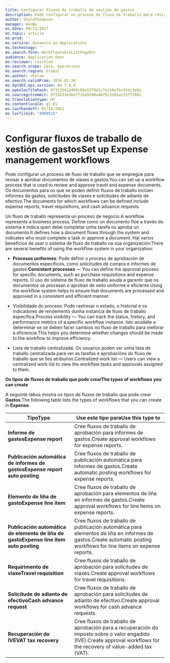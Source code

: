 ```yaml
---
title: Configurar fluxos de traballo de xestión de gastos
description: Pode configurar un proceso de fluxo de traballo para revisar e aprobar documentos de viaxes e gastos.
author: ShylaThompson
manager: AnnBe
ms.date: 09/13/2017
ms.topic: article
ms.prod: ''
ms.service: dynamics-ax-applications
ms.technology: ''
ms.search.form: WorkflowtableListPageRnr
audience: Application User
ms.reviewer: roschlom
ms.search.scope: Core, Operations
ms.search.region: Global
ms.author: shylaw
ms.search.validFrom: 2016-02-28
ms.dyn365.ops.version: AX 7.0.0
ms.openlocfilehash: 8f3235d12499c68a52f9d1c7e118e7bc91dc3a0a
ms.sourcegitcommit: 9f31b33ed6e7f1b49200a407913201a1337f3401
ms.translationtype: HT
ms.contentlocale: gl-ES
ms.lasthandoff: 01/14/2021
ms.locfileid: "4960515"
---
```

# <a name="set-up-expense-management-workflows"></a><span data-ttu-id="8a007-103">Configurar fluxos de traballo de xestión de gastos</span><span class="sxs-lookup"><span data-stu-id="8a007-103">Set up Expense management workflows</span></span>

<span data-ttu-id="8a007-104">Pode configurar un proceso de fluxo de traballo que se empregue para revisar e aprobar documentos de viaxes e gastos.</span><span class="sxs-lookup"><span data-stu-id="8a007-104">You can set up a workflow process that is used to review and approve travel and expense documents.</span></span> <span data-ttu-id="8a007-105">Os documentos para os que se poden definir fluxos de traballo inclúen informes de gastos, solicitudes de viaxes e solicitudes de adianto de efectivo.</span><span class="sxs-lookup"><span data-stu-id="8a007-105">The documents for which workflows can be defined include expense reports, travel requisitions, and cash advance requests.</span></span>

<span data-ttu-id="8a007-106">Un fluxo de traballo representa un proceso de negocio.</span><span class="sxs-lookup"><span data-stu-id="8a007-106">A workflow represents a business process.</span></span> <span data-ttu-id="8a007-107">Define como un documento flúe a través do sistema e indica quen debe completar unha tarefa ou aproba un documento.</span><span class="sxs-lookup"><span data-stu-id="8a007-107">It defines how a document flows through the system and indicates who must complete a task or approve a document.</span></span> <span data-ttu-id="8a007-108">Hai varios beneficios de usar o sistema de fluxo de traballo na súa organización:</span><span class="sxs-lookup"><span data-stu-id="8a007-108">There are several benefits of using the workflow system in your organization:</span></span>

-   <span data-ttu-id="8a007-109">**Procesos uniformes**: Pode definir o proceso de aprobación de documentos específicos, como solicitudes de compra e informes de gastos.</span><span class="sxs-lookup"><span data-stu-id="8a007-109">**Consistent processes** — You can define the approval process for specific documents, such as purchase requisitions and expense reports.</span></span> <span data-ttu-id="8a007-110">O uso do sistema de fluxo de traballo axuda a garantir que os documentos se procesan e aproban de xeito uniforme e eficiente.</span><span class="sxs-lookup"><span data-stu-id="8a007-110">Using the workflow system helps to ensure that documents are processed and approved in a consistent and efficient manner.</span></span>

-   <span data-ttu-id="8a007-111">Visibilidade do proceso: Pode rastrexar o estado, o historial e os indicadores de rendemento dunha instancia de fluxo de traballo específica.</span><span class="sxs-lookup"><span data-stu-id="8a007-111">Process visibility — You can track the status, history, and performance metrics of a specific workflow instance.</span></span> <span data-ttu-id="8a007-112">Isto axúdalle a determinar se se deben facer cambios no fluxo de traballo para mellorar a eficiencia.</span><span class="sxs-lookup"><span data-stu-id="8a007-112">This helps you determine whether changes should be made to the workflow to improve efficiency.</span></span>

-   <span data-ttu-id="8a007-113">Lista de traballo centralizada: Os usuarios poden ver unha lista de traballo centralizada para ver as tarefas e aprobacións do fluxo de traballo que se lles atribuíron.</span><span class="sxs-lookup"><span data-stu-id="8a007-113">Centralized work list — Users can view a centralized work list to view the workflow tasks and approvals assigned to them.</span></span> 

<span data-ttu-id="8a007-114">**Os tipos de fluxos de traballo que pode crear**</span><span class="sxs-lookup"><span data-stu-id="8a007-114">**The types of workflows you can create**</span></span>

<span data-ttu-id="8a007-115">A seguinte táboa mostra os tipos de fluxos de traballo que pode crear **Gastos**.</span><span class="sxs-lookup"><span data-stu-id="8a007-115">The following table lists the types of workflows that you can create in **Expense**.</span></span>


|              <span data-ttu-id="8a007-116"><strong>Tipo</strong></span><span class="sxs-lookup"><span data-stu-id="8a007-116"><strong>Type</strong></span></span>              |                   <span data-ttu-id="8a007-117"><strong>Use este tipo para</strong></span><span class="sxs-lookup"><span data-stu-id="8a007-117"><strong>Use this type to</strong></span></span>                   |
|-------------------------------------------------|-----------------------------------------------------------------------|
|         <span data-ttu-id="8a007-118"><strong>Informe de gastos</strong></span><span class="sxs-lookup"><span data-stu-id="8a007-118"><strong>Expense report</strong></span></span>         |            <span data-ttu-id="8a007-119">Cree fluxos de traballo de aprobación para informes de gastos.</span><span class="sxs-lookup"><span data-stu-id="8a007-119">Create approval workflows for expense reports.</span></span>             |
|  <span data-ttu-id="8a007-120"><strong>Publicación automática de informes de gastos</strong></span><span class="sxs-lookup"><span data-stu-id="8a007-120"><strong>Expense report auto posting</strong></span></span>   |        <span data-ttu-id="8a007-121">Cree fluxos de traballo de publicación automática para informes de gastos.</span><span class="sxs-lookup"><span data-stu-id="8a007-121">Create automatic posting workflows for expense reports.</span></span>        |
|       <span data-ttu-id="8a007-122"><strong>Elemento de liña de gasto</strong></span><span class="sxs-lookup"><span data-stu-id="8a007-122"><strong>Expense line item</strong></span></span>        |     <span data-ttu-id="8a007-123">Cree fluxos de traballo de aprobación para elementos de liña en informes de gastos.</span><span class="sxs-lookup"><span data-stu-id="8a007-123">Create approval workflows for line items on expense reports.</span></span>      |
| <span data-ttu-id="8a007-124"><strong>Publicación automática de elemento de liña de gasto</strong></span><span class="sxs-lookup"><span data-stu-id="8a007-124"><strong>Expense line item auto posting</strong></span></span> | <span data-ttu-id="8a007-125">Cree fluxos de traballo de publicación automática para elementos de liña en informes de gastos.</span><span class="sxs-lookup"><span data-stu-id="8a007-125">Create automatic posting workflows for line items on expense reports.</span></span> |
|       <span data-ttu-id="8a007-126"><strong>Requirimento de viaxe</strong></span><span class="sxs-lookup"><span data-stu-id="8a007-126"><strong>Travel requisition</strong></span></span>       |          <span data-ttu-id="8a007-127">Cree fluxos de traballo de aprobación para solicitudes de viaxes.</span><span class="sxs-lookup"><span data-stu-id="8a007-127">Create approval workflows for travel requisitions.</span></span>           |
|      <span data-ttu-id="8a007-128"><strong>Solicitude de adianto de efectivo</strong></span><span class="sxs-lookup"><span data-stu-id="8a007-128"><strong>Cash advance request</strong></span></span>      |         <span data-ttu-id="8a007-129">Cree fluxos de traballo de aprobación para solicitudes de adianto de efectivo.</span><span class="sxs-lookup"><span data-stu-id="8a007-129">Create approval workflows for cash advance requests.</span></span>          |
|        <span data-ttu-id="8a007-130"><strong>Recuperación do IVE</strong></span><span class="sxs-lookup"><span data-stu-id="8a007-130"><strong>VAT tax recovery</strong></span></span>        | <span data-ttu-id="8a007-131">Cree fluxos de traballo de aprobación para a recuperación do imposto sobre o valor engadido (IVE).</span><span class="sxs-lookup"><span data-stu-id="8a007-131">Create approval workflows for the recovery of value-added tax (VAT).</span></span>  |

